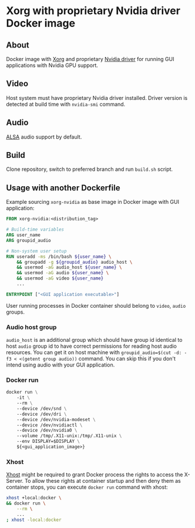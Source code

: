 # Xorg with proprietary Nvidia driver Docker image

## About
Docker image with [Xorg](https://wiki.archlinux.org/index.php/Xorg) and proprietary [Nvidia driver](https://wiki.archlinux.org/index.php/NVIDIA) for running GUI applications with Nvidia GPU support.

## Video
Host system must have proprietary Nvidia driver installed. Driver version is detected at build time with `nvidia-smi` command.

## Audio
[ALSA](https://wiki.archlinux.org/index.php/Advanced_Linux_Sound_Architecture) audio support by default.

## Build
Clone repository, switch to preferred branch and run `build.sh` script.

## Usage with another Dockerfile
Example sourcing `xorg-nvidia` as base image in Docker image with GUI application:
```Dockerfile
FROM xorg-nvidia:<distribution_tag>

# Build-time variables
ARG user_name
ARG groupid_audio

# Non-system user setup
RUN useradd -ms /bin/bash ${user_name} \
    && groupadd -g ${groupid_audio} audio_host \
    && usermod -aG audio_host ${user_name} \
    && usermod -aG audio ${user_name} \
    && usermod -aG video ${user_name}
    ...

ENTRYPOINT ["<GUI application executable>"]
```

User running processes in Docker container should belong to `video`, `audio` groups. 

### Audio host group
`audio_host` is an  additional group which should have group id identical to host `audio` group id to have correct permissions for reading host audio resources. You can get it on host machine with `groupid_audio=$(cut -d: -f3 < <(getent group audio))` command. You can skip this if you don't intend using audio with your GUI application.

### Docker run
```Dockerfile
docker run \
    -it \
    --rm \
    --device /dev/snd \
    --device /dev/dri \
    --device /dev/nvidia-modeset \
    --device /dev/nvidiactl \
    --device /dev/nvidia0 \
    --volume /tmp/.X11-unix:/tmp/.X11-unix \
    --env DISPLAY=$DISPLAY \
    ${<gui_application_image>}
```

### Xhost
[Xhost](https://wiki.archlinux.org/index.php/Xhost) might be required to grant Docker process the rights to access the X-Server. To allow these rights at container startup and then deny them as container stops, you can execute `docker run` command with xhost:

```bash
xhost +local:docker \
&& docker run \
    --rm \
    ...
; xhost -local:docker
```
